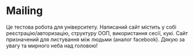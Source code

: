 # Mailing
Це тестова робота для університету. Написаний сайт містить у собі реєстрацію/авторизацію, структуру ООП, використання сесії, кукі. Сайт призначений для листування між людьми (аналог facebook). Дякую за увагу та мирного неба над головою! 

